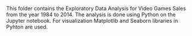 This folder contains the Exploratory Data Analysis for Video Games Sales from the year 1984 to 2014.
The analysis is done using Python on the Jupyter notebook.
For visualization Matplotlib and Seaborn libraries in Pyhton are used.
